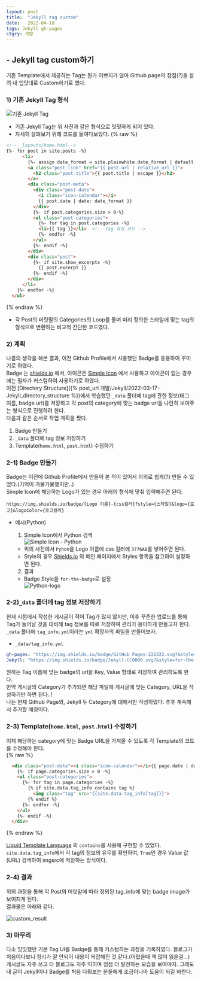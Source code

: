```yaml
---
layout: post
title:  "Jekyll tag custom"
date:   2022-04-18
tags: Jekyll gh-pages
ctgry: 개발
---
```


## - Jekyll tag custom하기
기존 Template에서 제공하는 Tag는 뭔가 이쁘지가 않아 Github page의 장점(?)을 살려 내 입맛대로 Custom하기로 했다. <br>

### 1) 기존 Jekyll Tag 형식
![기존 Jekyll Tag]({{site.url}}/assets/images/20220418_01.png)

* 기존 Jekyll Tag는 위 사진과 같은 형식으로 밋밋하게 되어 있다.
* 자세히 살펴보기 위해 코드를 들여다보았다.
{% raw %}
```html
<!-- _layouts/home.html-->
{%- for post in site.posts -%}
      <li>
        {%- assign date_format = site.plainwhite.date_format | default: "%b %-d, %Y" -%}
        <a class="post-link" href="{{ post.url | relative_url }}">
          <h2 class="post-title">{{ post.title | escape }}</h2>
        </a>
        <div class="post-meta">
          <div class="post-date">
            <i class="icon-calendar"></i>
            {{ post.date | date: date_format }}
          </div>
          {%- if post.categories.size > 0-%}
          <ul class="post-categories">
            {%- for tag in post.categories -%}
            <li>{{ tag }}</li>  <!-- tag 작성 코드 -->
            {%- endfor -%}
          </ul>
          {%- endif -%}
        </div>
        <div class="post">
          {%- if site.show_excerpts -%}
            {{ post.excerpt }}
          {%- endif -%}
        </div>
      </li>
    {%- endfor -%}
  </ul>
```
{% endraw %}

* 각 Post의 머릿말의 Categories의 Loop를 돌며 미리 정의한 스타일에 맞는 tag의 형식으로 변환하는 비교적 간단한 코드였다.

### 2) 계획
나름의 생각을 해본 결과, 이전 Github Profile에서 사용했던 Badge를 응용하여 꾸미기로 하였다. <br>
Badge 는 [shields.io](https://shields.io/) 에서, 아이콘은 [Simple Icon](https://simpleicons.org/) 에서 사용하고 아이콘이 없는 경우에는 필자가 커스텀하여 사용하기로 하였다.<br>
이전 [Directory Structure]({% post_url 개발/Jekyll/2022-03-17-Jekyll_directory_structure %})에서 학습했던 `_data` 폴더에 tag에 관한 정보(태그 이름, badge url)를 저장하고 각 post의 category에 맞는 badge url을 나란히 보여주는 형식으로 진행하려 한다. <br>
다음과 같은 순서로 작업 계획을 짰다.
1. Badge 만들기
2. `_data` 폴더에 tag 정보 저장하기
3. Template(`home.html`, `post.html`) 수정하기

### 2-1) Badge 만들기
Badge는 이전에 Github Profile에서 만들어 본 적이 있어서 의외로 쉽게(?) 만들 수 있었다.(기억이 가물가물했지만..) <br>
Simple Icon에 해당하는 Logo가 있는 경우 아래의 형식에 맞춰 입력해주면 된다.

```posh
https://img.shields.io/badge/{Logo 이름}-{css컬러}?style={스타일}&logo={로고}&logoColor={로고컬러}
```
* 예시(Python)

  1) Simple Icon에서 Python 검색 <br>
  ![Simple Icon - Python]({{site.url}}/assets/images/20220418_02.png)

   * 위의 사진에서 `Pyhon`을 Logo 이름에 css 컬러에 `3776AB`를 넣어주면 된다.
   * Style의 경우 [Shields.io](https://shields.io/) 의 메인 페이지에서 Styles 항목을 참고하여 설정하면 된다.
   2) 결과
   * Badge Style을 `for-the-badge`로 설정 <br>
   ![Python-logo](https://img.shields.io/badge/Python-3776AB?style=for-the-badge&logo=Python&logoColor=white)

### 2-2)`_data` 폴더에 tag 정보 저장하기
현재 시점에서 작성한 게시글이 적어 Tag가 많지 않지만, 이후 꾸준한 업로드를 통해 Tag가 늘어날 것을 대비해 tag 정보를 따로 저장하여 관리가 용이하게 만들고자 한다. <br>
`_data` 폴더에 `tag_info.yml`이라는 `yml` 확장자의 파일을 만들어보자. <br>
* `_data/tag_info.yml`

```yaml
gh-pages: "https://img.shields.io/badge/GitHub Pages-222222.svg?&style=for-the-badge&logo=GitHub Pages"
Jekyll: "https://img.shields.io/badge/Jekyll-CC0000.svg?&style=for-the-badge&logo=Jekyll"
```
원하는 Tag 이름에 맞는 badge의 url을 Key, Value 형태로 저장하여 관리하도록 한다. <br>
만약 게시글의 Category가 추가되면 해당 파일에 게시글에 맞는 Category, URL을 작성하기만 하면 된다..! <br>
나는 현재 Github Page와, Jekyll 두 Category에 대해서만 작성하였다. 추후 계속해서 추가할 예정이다. <br>

### 2-3) Template(`home.html`, `post.html`) 수정하기
이제 해당하는 category에 맞는 Badge URL을 가져올 수 있도록 각 Template의 코드를 수정해야 한다. <br>
{% raw %}
```html
  <div class="post-date"><i class="icon-calendar"></i>{{ page.date | date: date_format }}</div>
    {%- if page.categories.size > 0 -%}
    <ul class="post-categories">
      {%- for tag in page.categories -%}
        {% if site.data.tag_info contains tag %}
          <img class="tag" src="{{site.data.tag_info[tag]}}">
        {% endif %}
      {%- endfor -%}
    </ul>
    {%- endif -%}
  </div>
```
{% endraw %}

[Liquid Template Language](https://shopify.github.io/liquid/basics/operators/) 의 `contains`를 사용해 구현할 수 있었다. <br>
`site.data.tag_info`에서 각 tag의 정보의 유무를 확인하여, `True`인 경우 Value 값(URL) 검색하여 imgsrc에 저장하는 방식이다. <br>

### 2-4) 결과

위의 과정을 통해 각 Post의 머릿말에 따라 정의된 tag_info에 맞는 badge image가 보여지게 된다. <br>
결과물은 아래와 같다.

![custom_result]({{site.url}}/assets/images/20220418_03.png)

### 3) 마무리
다소 밋밋했던 기본 Tag UI를 Badge를 통해 커스텀하는 과정을 기록하였다. 블로그가 처음이다보니 정리가 잘 안되어 내용이 복잡해진 것 같다.(어렸을때 책 많이 읽을걸...) 게시글도 자주 쓰고 타 블로그도 자주 익히며 점점 더 발전하는 모습을 보여야지. 그래도 내 글이 Jekyll이나 Badge를 처음 다뤄보는 분들에게 조금이나마 도움이 되길 바란다. <br>









